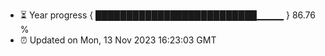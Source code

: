 - ⏳ Year progress { ██████████████████████████▁▁▁▁ } 86.76 %
- ⏰ Updated on Mon, 13 Nov 2023 16:23:03 GMT

